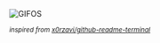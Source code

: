 <div align="justify">
<picture>
    <source media="(prefers-color-scheme: dark)" srcset="https://i.ibb.co/LhCZJWzM/output-gif.gif">
    <source media="(prefers-color-scheme: light)" srcset="https://i.ibb.co/LhCZJWzM/output-gif.gif">
    <img alt="GIFOS" src="https://i.ibb.co/LhCZJWzM/output-gif.gif">
</picture>

<sub><i>inspired from [x0rzavi/github-readme-terminal](https://github.com/x0rzavi/github-readme-terminal)</i></sub>

</div>

<!-- Image deletion URL: https://ibb.co/G3V5tLvX/4d1ec950e1aaafad01e64b4ff5b91895 -->